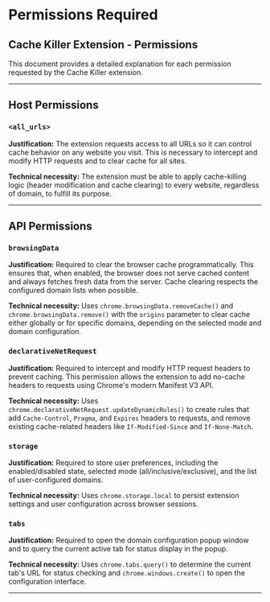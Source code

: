 # Permissions Required

## Cache Killer Extension - Permissions

This document provides a detailed explanation for each permission requested by the Cache Killer extension.

---

## Host Permissions

### `<all_urls>`
**Justification:** The extension requests access to all URLs so it can control cache behavior on any website you visit. This is necessary to intercept and modify HTTP requests and to clear cache for all sites.

**Technical necessity:** The extension must be able to apply cache-killing logic (header modification and cache clearing) to every website, regardless of domain, to fulfill its purpose.

---

## API Permissions

### `browsingData`
**Justification:** Required to clear the browser cache programmatically. This ensures that, when enabled, the browser does not serve cached content and always fetches fresh data from the server. Cache clearing respects the configured domain lists when possible.

**Technical necessity:** Uses `chrome.browsingData.removeCache()` and `chrome.browsingData.remove()` with the `origins` parameter to clear cache either globally or for specific domains, depending on the selected mode and domain configuration.

### `declarativeNetRequest`
**Justification:** Required to intercept and modify HTTP request headers to prevent caching. This permission allows the extension to add no-cache headers to requests using Chrome's modern Manifest V3 API.

**Technical necessity:** Uses `chrome.declarativeNetRequest.updateDynamicRules()` to create rules that add `Cache-Control`, `Pragma`, and `Expires` headers to requests, and remove existing cache-related headers like `If-Modified-Since` and `If-None-Match`.

### `storage`
**Justification:** Required to store user preferences, including the enabled/disabled state, selected mode (all/inclusive/exclusive), and the list of user-configured domains.

**Technical necessity:** Uses `chrome.storage.local` to persist extension settings and user configuration across browser sessions.

### `tabs`
**Justification:** Required to open the domain configuration popup window and to query the current active tab for status display in the popup.

**Technical necessity:** Uses `chrome.tabs.query()` to determine the current tab's URL for status checking and `chrome.windows.create()` to open the configuration interface.

---
